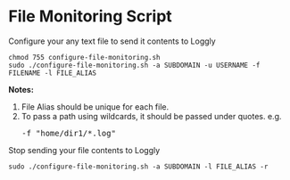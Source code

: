 File Monitoring Script
======================

Configure your any text file to send it contents to Loggly

    chmod 755 configure-file-monitoring.sh
    sudo ./configure-file-monitoring.sh -a SUBDOMAIN -u USERNAME -f FILENAME -l FILE_ALIAS
    
**Notes:**
<ol>
 <li>File Alias should be unique for each file.</li>
 <li>To pass a path using wildcards, it should be passed under quotes. e.g. 
 <pre>-f "home/dir1/*.log"</pre>
</ol>
  
  
  
Stop sending your file contents to Loggly

    sudo ./configure-file-monitoring.sh -a SUBDOMAIN -l FILE_ALIAS -r
